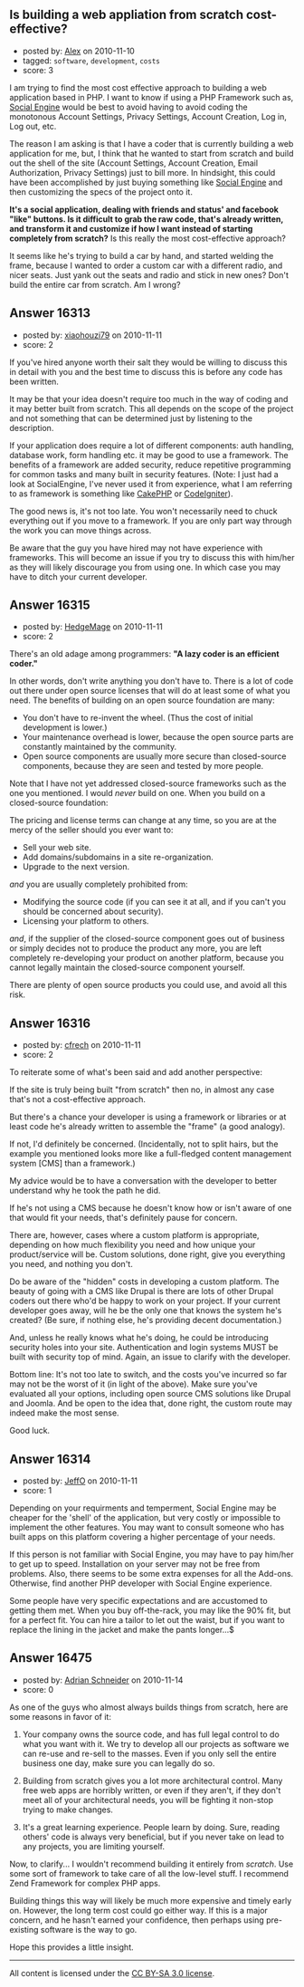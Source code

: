 ## Is building a web appliation from scratch cost-effective?

- posted by: [Alex](https://stackexchange.com/users/-1/4951-alex) on 2010-11-10
- tagged: `software`, `development`, `costs`
- score: 3

I am trying to find the most cost effective approach to building a web application based in PHP. I want to know if using a PHP Framework such as, [Social Engine][1] would be best to avoid having to avoid coding the monotonous Account Settings, Privacy Settings, Account Creation, Log in, Log out, etc.


The reason I am asking is that I have a coder that is currently building a web application for me, but, I think that he wanted to start from scratch and build out the shell of the site (Account Settings, Account Creation, Email Authorization, Privacy Settings) just to bill more. In hindsight, this could have been accomplished by just buying something like [Social Engine][2] and then customizing the specs of the project onto it.

**It's a social application, dealing with friends and status' and facebook "like" buttons. Is it difficult to grab the raw code, that's already written, and transform it and customize if how I want instead of starting completely from scratch?** Is this really the most cost-effective approach?

It seems like he's trying to build a car by hand, and started welding the frame, because I wanted to order a custom car with a different radio, and nicer seats. Just yank out the seats and radio and stick in new ones? Don't build the entire car from scratch. Am I wrong?


  [1]: http://www.socialengine.net/
  [2]: http://www.socialengine.net/


## Answer 16313

- posted by: [xiaohouzi79](https://stackexchange.com/users/-1/4868-xiaohouzi79) on 2010-11-11
- score: 2

<p>If you've hired anyone worth their salt they would be willing to discuss this in detail with you and the best time to discuss this is before any code has been written.</p>

<p>It may be that your idea doesn't require too much in the way of coding and it may better built from scratch. This all depends on the scope of the project and not something that can be determined just by listening to the description.</p>

<p>If your application does require a lot of different components: auth handling, database work, form handling etc. it may be good to use a framework. The benefits of a framework are added security, reduce repetitive programming for common tasks and many built in security features. (Note: I just had a look at SocialEngine, I've never used it from experience, what I am referring to as framework is something like <a href="http://cakephp.org/" rel="nofollow">CakePHP</a> or <a href="http://codeigniter.com" rel="nofollow">CodeIgniter</a>).</p>

<p>The good news is, it's not too late. You won't necessarily need to chuck everything out if you move to a framework. If you are only part way through the work you can move things across.</p>

<p>Be aware that the guy you have hired may not have experience with frameworks. This will become an issue if you try to discuss this with him/her as they will likely discourage you from using one. In which case you may have to ditch your current developer.</p>



## Answer 16315

- posted by: [HedgeMage](https://stackexchange.com/users/-1/5198-hedgemage) on 2010-11-11
- score: 2

There's an old adage among programmers: **"A lazy coder is an efficient coder."**

In other words, don't write anything you don't have to.  There is a lot of code out there under open source licenses that will do at least some of what you need.  The benefits of building on an open source foundation are many:

 - You don't have to re-invent the wheel. (Thus the cost of initial development is lower.)
 - Your maintenance overhead is lower, because the open source parts are constantly maintained by the community.
 - Open source components are usually more secure than closed-source components, because they are seen and tested by more people.

Note that I have not yet addressed closed-source frameworks such as the one you mentioned.  I would *never* build on one.  When you build on a closed-source foundation:

The pricing and license terms can change at any time, so you are at the mercy of the seller should you ever want to:

 - Sell your web site.
 - Add domains/subdomains in a site re-organization.
 - Upgrade to the next version.

*and* you are usually completely prohibited from:

 - Modifying the source code (if you can see it at all, and if you can't you should be concerned about security).
 - Licensing your platform to others.

*and*, if the supplier of the closed-source component goes out of business or simply decides not to produce the product any more, you are left completely re-developing your product on another platform, because you cannot legally maintain the closed-source component yourself.

There are plenty of open source products you could use, and avoid all this risk.


## Answer 16316

- posted by: [cfrech](https://stackexchange.com/users/-1/5331-cfrech) on 2010-11-11
- score: 2

To reiterate some of what's been said and add another perspective:

If the site is truly being built "from scratch" then no, in almost any case that's not a cost-effective approach.

But there's a chance your developer is using a framework or libraries or at least code he's already written to assemble the "frame" (a good analogy).

If not, I'd definitely be concerned. (Incidentally, not to split hairs, but the example you mentioned looks more like a full-fledged content management system [CMS] than a framework.)

My advice would be to have a conversation with the developer to better understand why he took the path he did.

If he's not using a CMS because he doesn't know how or isn't aware of one that would fit your needs, that's definitely pause for concern.

There are, however, cases where a custom platform is appropriate, depending on how much flexibility you need and how unique your product/service will be. Custom solutions, done right, give you everything you need, and nothing you don't.

Do be aware of the "hidden" costs in developing a custom platform. The beauty of going with a CMS like Drupal is there are lots of other Drupal coders out there who'd be happy to work on your project. If your current developer goes away, will he be the only one that knows the system he's created? (Be sure, if nothing else, he's providing decent documentation.)

And, unless he really knows what he's doing, he could be introducing security holes into your site. Authentication and login systems MUST be built with security top of mind. Again, an issue to clarify with the developer.

Bottom line: It's not too late to switch, and the costs you've incurred so far may not be the worst of it (in light of the above). Make sure you've evaluated all your options, including open source CMS solutions like Drupal and Joomla. And be open to the idea that, done right, the custom route may indeed make the most sense.

Good luck.


## Answer 16314

- posted by: [JeffO](https://stackexchange.com/users/-1/1796-jeffo) on 2010-11-11
- score: 1

Depending on your requirments and temperment, Social Engine may be cheaper for the 'shell' of the application, but very costly or impossible to implement the other features. You may want to consult someone who has built apps on this platform covering a higher percentage of your needs. 

If this person is not familiar with Social Engine, you may have to pay him/her to get up to speed. Installation on your server may not be free from problems. Also, there seems to be some extra expenses for all the Add-ons. Otherwise, find another PHP developer with Social Engine experience.

Some people have very specific expectations and are accustomed to getting them met. When you buy off-the-rack, you may like the 90% fit, but for a perfect fit. You can hire a tailor to let out the waist, but if you want to replace the lining in the jacket and make the pants longer...$


## Answer 16475

- posted by: [Adrian Schneider](https://stackexchange.com/users/-1/4434-adrian-schneider) on 2010-11-14
- score: 0

As one of the guys who almost always builds things from scratch, here are some reasons in favor of it:

1. Your company owns the source code, and has full legal control to do what you want with it.  We try to develop all our projects as software we can re-use and re-sell to the masses.  Even if you only sell the entire business one day, make sure you can legally do so.

2. Building from scratch gives you a lot more architectural control.  Many free web apps are horribly written, or even if they aren't, if they don't meet all of your architectural needs, you will be fighting it non-stop trying to make changes.

3. It's a great learning experience.  People learn by doing.  Sure, reading others' code is always very beneficial, but if you never take on lead to any projects, you are limiting yourself.

Now, to clarify... I wouldn't recommend building it entirely from *scratch*.  Use some sort of framework to take care of all the low-level stuff.  I recommend Zend Framework for complex PHP apps.

Building things this way will likely be much more expensive and timely early on.  However, the long term cost could go either way.  If this is a major concern, and he hasn't earned your confidence, then perhaps using pre-existing software is the way to go.

Hope this provides a little insight. 



---

All content is licensed under the [CC BY-SA 3.0 license](https://creativecommons.org/licenses/by-sa/3.0/).
